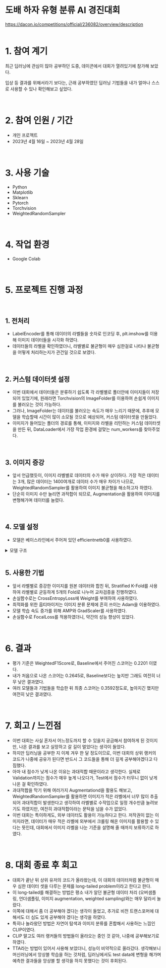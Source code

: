 # 도배 하자 유형 분류 AI 경진대회  
<https://dacon.io/competitions/official/236082/overview/description>    
<br />



# 1. 참여 계기  
최근 딥러닝에 관심이 많아 공부하던 도중, 데이콘에서 대회가 열려있기에 참가해 보았다.

입상 등 결과를 위해서라기 보다는, 근래 공부하였던 딥러닝 기법들을 내가 얼마나 스스로 사용할 수 있나 확인해보고 싶었다.



<br />




# 2. 참여 인원 / 기간
* 개인 프로젝트
* 2023년 4월 16일 ~ 2023년 4월 28일


<br />




# 3. 사용 기술
* Python
* Matplotlib
* Sklearn
* Pytorch
* Torchvision
* WeightedRandomSampler
<br />



# 4. 작업 환경
* Google Colab
<br />



# 5. 프로젝트 진행 과정
<br />



## 1. 전처리
* LabelEncoder를 통해 데이터의 라벨들을 숫자로 인코딩 후, plt.imshow를 이용해 이미지 데이터들을 시각화 하였다.
* 데이터들의 라벨을 확인하였더니, 라벨별로 불균형이 매우 심한걸로 나타나 불균형을 어떻게 처리하는지가 관건일 것으로 보였다.

<br />


## 2. 커스텀 데이터셋 설정
* 이번 대회에서 데이터들은 분류하기 쉽도록 각 라벨별로 폴더안에 이미지들이 저장되어 있었기에, 원래라면 Torchvision의 ImageFolder를 이용하여 손쉽게 이미지를 불러오는 것이 가능하다.
* 그러나, ImageFolder는 데이터를 불러오는 속도가 매우 느리기 때문에, 추후에 모델을 학습할때 시간이 많이 소모될 것으로 예상되어, 커스텀 데이터셋을 만들었다.
* 이미지가 들어있는 폴더의 경로를 통해, 이미지와 라벨을 리턴하는 커스텀 데이터셋을 만든 뒤, DataLoader에서 가장 작업 환경에 걸맞는 num_workers를 찾아주었다.

<br />


## 3. 이미지 증강
* 앞서 언급했듯이, 이미지 라벨별로 데이터의 수가 매우 상이하다. 가장 적은 데이터는 3개, 많은 데이터는 1400여개로 데이터 수가 매우 차이가 나므로, WeightedRandomSampler를 활용하여 이미지 불균형을 해소하고자 하였다.
* 단순히 이미지 수만 늘리면 과적합이 되므로, Augmentation을 활용하여 이미지를 변형해가며 데이터를 늘렸다.


<br />


## 4. 모델 설정
* 모델은 베이스라인에서 주어져 있던 efficientnetb0를 사용하였다.

<details>
<summary>모델 구조</summary>
 
![efficientnetb0](https://user-images.githubusercontent.com/131629615/235849301-1c2c6ee0-db99-4419-bd4c-671d940a7c9b.png)

</details>


<br />


## 5. 사용한 기법
* 앞서 라벨별로 증강한 이미지를 원본 데이터와 합친 뒤, Stratified K-Fold를 사용하여 라벨별로 균등하게 5개의 Fold로 나누어 교차검증을 진행하였다.
* 손실함수로는 CrossEntropyLoss에 Weight를 부여하여 사용하였다.
* 최적화를 위한 옵티마이저는 이미지 분류 문제에 흔히 쓰이는 Adam을 이용하였다.
* 모델 학습 속도 증가를 위해 AMP와 GradScaler를 사용하였다.
* 손실함수로 FocalLoss를 적용하였더니, 약간의 성능 향상이 있었다.

<br />




# 6. 결과
* 평가 기준은 WeightedF1Score로, Baseline에서 주어진 스코어는 0.2201 이였다.
* 내가 처음으로 나온 스코어는 0.2645로, Baseline보다는 높지만 그래도 여전히 너무 낮은 결과였다.
* 여러 모델들과 기법들을 학습한 뒤 최종 스코어는 0.3592정도로, 높아지긴 했지만 여전히 낮은 결과였다.


<br />




# 7. 회고 / 느낀점
* 이번 대회는 사실 혼자서 어느정도까지 할 수 있을지 궁금해서 참여하게 된 것이지만, 나온 결과를 보고 실망하고 갈 길이 멀었다는 생각이 들었다.
* 하지만 딥러닝을 공부한 지 이제 겨우 한 달 정도이므로, 이번 대회의 상위 랭커의 코드가 나중에 공유가 된다면 반드시 그 코드들을 통해 더 깊게 공부해야겠다고 다짐했다.
* 아마 내 점수가 낮게 나온 이유는 과대적합 때문이라고 생각한다. 실제로 Validation까지는 점수가 매우 높게 나오다가, Test에서 점수가 터무니 없이 낮게 나온 걸 확인하였다.
* 과대적합을 막기 위해 여러가지 Augmentationd을 활용도 해보고, WeightedRandomSampler를 활용하면 이미지가 적은 라벨에서 너무 많이 추출되어 과대적합이 발생한다고 생각하여 라벨별로 수작업으로 일정 개수만큼 늘려보기도 하였지만, 여전히 과대적합이라는 문턱을 넘을 수가 없었다.
* 이번 대회는 특이하게도, 외부 데이터도 활용이 가능하다고 한다. 저작권이 없는 이미지라면, 데이터가 매우 적은 라벨에 외부에서 크롤링 해온 이미지를 활용할 수 있다는 뜻인데, 대회에서 이미지 라벨을 나눈 기준을 설명해 줄 때까지 보류하기로 하였다.


<br />


# 8. 대회 종료 후 회고 
* 대회가 끝난 뒤 상위 유저의 코드가 올라왔는데, 이 대회의 데이터처럼 불균형이 매우 심한 데이터 셋을 다루는 문제를 long-tailed problem이라고 한다고 한다.
* 이 long-tailed를 해결하는 방법은 평소 내가 알던 불균형 데이터 처리 (오버샘플링, 언더샘플링, 이미지 augmentation, weighted sampling)와는 매우 달라서 놀랐다.
* 이쪽에 대해서 좀 더 공부해야 겠다는 생각이 들었고, 추가로 비전 트랜스포머에 대해서도 더 심도 있게 공부해야 겠다는 생각을 하였다.
* 특히나 놀라왔던 방법은 자연어 탐색과 이미지 분류를 혼합해서 사용하는 느낌인 CLIP이였다.
* CLIP 말고도 여러 랭커들의 방법들이 올라오는 중인 것 같아, 나중에 공부해보기로 하였다.
* TTA라는 방법이 있어서 사용해 보았더니, 성능이 비약적으로 올라갔다. 생각해보니 머신러닝에서 앙상블 학습을 하는 것처럼, 딥러닝에서도 test data에 변형을 해가며 예측한 결과들을 앙상블 할 생각을 하지 못했다는 것이 후회된다. 
